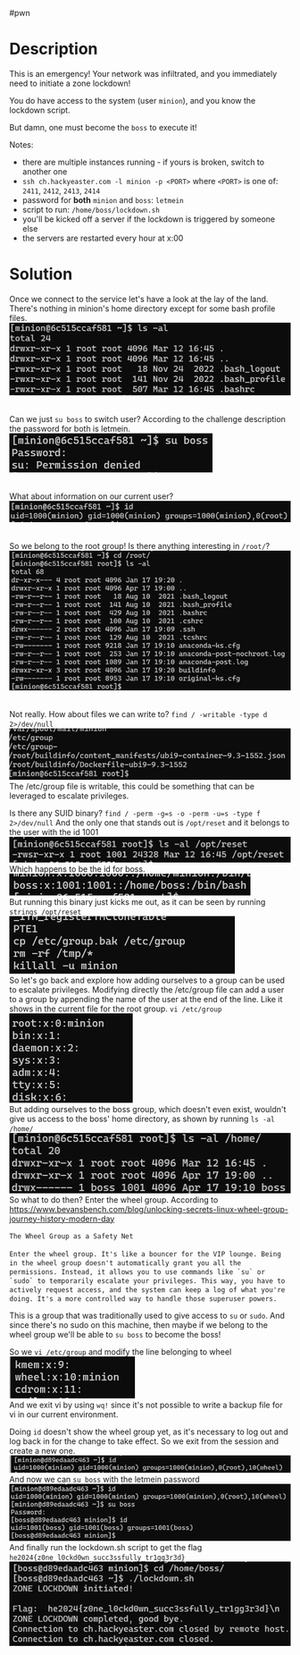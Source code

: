 #pwn 
# Description
This is an emergency! Your network was infiltrated, and you immediately need to initiate a zone lockdown!

You do have access to the system (user `minion`), and you know the lockdown script.

But damn, one must become the `boss` to execute it!

Notes:

- there are multiple instances running - if yours is broken, switch to another one
- `ssh ch.hackyeaster.com -l minion -p <PORT>` where `<PORT>` is one of: `2411`, `2412`, `2413`, `2414`
- password for **both** `minion` and `boss`: `letmein`
- script to run: `/home/boss/lockdown.sh`
- you'll be kicked off a server if the lockdown is triggered by someone else
- the servers are restarted every hour at x:00

# Solution
Once we connect to the service let's have a look at the lay of the land. There's nothing in minion's home directory except for some bash profile files.
\
![ls -al](../Screenshots/Pasted%20image%2020240417212554.png)

\
Can we just `su boss` to switch user? According to the challenge description the password for both is letmein.
\
![su boss fail](../Screenshots/Pasted%20image%2020240417212813.png)

\
What about information on our current user?
\
![id](../Screenshots/Pasted%20image%2020240417213047.png)

\
So we belong to the root group! Is there anything interesting in `/root/`?
\
![ls -al /root/](../Screenshots/Pasted%20image%2020240417213438.png)

\
Not really. How about files we can write to?  `find / -writable -type d 2>/dev/null`
\
![finding etc group](../Screenshots/Pasted%20image%2020240417213650.png)
\
The /etc/group file is writable, this could be something that can be leveraged to escalate privileges.

Is there any SUID binary? `find / -perm -g=s -o -perm -u=s -type f 2>/dev/null`
And the only one that stands out is `/opt/reset` and it belongs to the user with the id 1001
\
![/opt/reset](../Screenshots/Pasted%20image%2020240417213956.png)
\
Which happens to be the id for boss.
\
![boss = 1001](../Screenshots/Pasted%20image%2020240417214111.png)
\
But running this binary just kicks me out, as it can be seen by running `strings /opt/reset`
\
![strings from reset](../Screenshots/Pasted%20image%2020240417214245.png)
\
So let's go back and explore how adding ourselves to a group can be used to escalate privileges.
Modifying directly the /etc/group file can add a user to a group by appending the name of the user at the end of the line. Like it shows in the current file for the root group. `vi /etc/group`
\
![vi /etc/group](../Screenshots/Pasted%20image%2020240417215458.png)
\
But adding ourselves to the boss group, which doesn't even exist, wouldn't give us access to the boss' home directory, as shown by running `ls -al /home/`
\
![boss directory permissions](../Screenshots/Pasted%20image%2020240417215723.png)
\
So what to do then? Enter the wheel group. According to 
https://www.bevansbench.com/blog/unlocking-secrets-linux-wheel-group-journey-history-modern-day
```
The Wheel Group as a Safety Net

Enter the wheel group. It's like a bouncer for the VIP lounge. Being in the wheel group doesn't automatically grant you all the permissions. Instead, it allows you to use commands like `su` or `sudo` to temporarily escalate your privileges. This way, you have to actively request access, and the system can keep a log of what you're doing. It's a more controlled way to handle those superuser powers.
```
This is a group that was traditionally used to give access to `su` or `sudo`. And since there's no sudo on this machine, then maybe if we belong to the wheel group we'll be able to `su boss` to become the boss!

So we `vi /etc/group` and modify the line belonging to wheel
\
![adding minion to the wheel group](../Screenshots/Pasted%20image%2020240417220708.png)
\
And we exit vi by using `wq!` since it's not possible to write a backup file for vi in our current environment.

Doing `id` doesn't show the wheel group yet, as it's necessary to log out and log back in for the change to take effect. So we exit from the session and create a new one.
\
![id after logout and login](../Screenshots/Pasted%20image%2020240417220918.png)
\
And now we can `su boss` with the letmein password
\
![becoming the boss](../Screenshots/Pasted%20image%2020240417221101.png)
\
And finally run the lockdown.sh script to get the flag `he2024{z0ne_l0ckd0wn_succ3ssfully_tr1gg3r3d}`
\
![running lockdown.sh](../Screenshots/Pasted%20image%2020240417221209.png)

